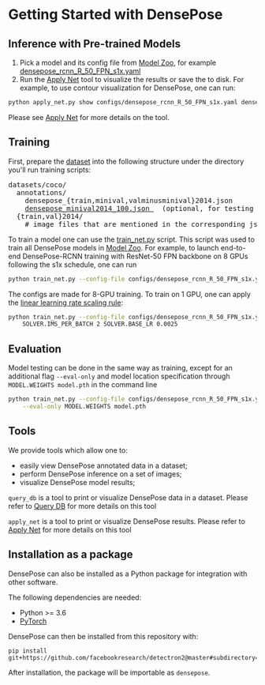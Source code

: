 # Getting Started with DensePose

## Inference with Pre-trained Models

1. Pick a model and its config file from [Model Zoo](MODEL_ZOO.md), for example [densepose_rcnn_R_50_FPN_s1x.yaml](../configs/densepose_rcnn_R_50_FPN_s1x.yaml)
2. Run the [Apply Net](TOOL_APPLY_NET.md) tool to visualize the results or save the to disk. For example, to use contour visualization for DensePose, one can run:
```bash
python apply_net.py show configs/densepose_rcnn_R_50_FPN_s1x.yaml densepose_rcnn_R_50_FPN_s1x.pkl image.jpg dp_contour,bbox --output image_densepose_contour.png
```
Please see [Apply Net](TOOL_APPLY_NET.md) for more details on the tool.

## Training

First, prepare the [dataset](http://densepose.org/#dataset) into the following structure under the directory you'll run training scripts:
<pre>
datasets/coco/
  annotations/
    densepose_{train,minival,valminusminival}2014.json
    <a href="https://dl.fbaipublicfiles.com/detectron2/densepose/densepose_minival2014_100.json">densepose_minival2014_100.json </a>  (optional, for testing only)
  {train,val}2014/
    # image files that are mentioned in the corresponding json
</pre>

To train a model one can use the [train_net.py](../train_net.py) script.
This script was used to train all DensePose models in [Model Zoo](MODEL_ZOO.md).
For example, to launch end-to-end DensePose-RCNN training with ResNet-50 FPN backbone
on 8 GPUs following the s1x schedule, one can run
```bash
python train_net.py --config-file configs/densepose_rcnn_R_50_FPN_s1x.yaml --num-gpus 8
```
The configs are made for 8-GPU training. To train on 1 GPU, one can apply the
[linear learning rate scaling rule](https://arxiv.org/abs/1706.02677):
```bash
python train_net.py --config-file configs/densepose_rcnn_R_50_FPN_s1x.yaml \
    SOLVER.IMS_PER_BATCH 2 SOLVER.BASE_LR 0.0025
```

## Evaluation

Model testing can be done in the same way as training, except for an additional flag `--eval-only` and
model location specification through `MODEL.WEIGHTS model.pth` in the command line
```bash
python train_net.py --config-file configs/densepose_rcnn_R_50_FPN_s1x.yaml \
    --eval-only MODEL.WEIGHTS model.pth
```

## Tools

We provide tools which allow one to:
 - easily view DensePose annotated data in a dataset;
 - perform DensePose inference on a set of images;
 - visualize DensePose model results;

`query_db` is a tool to print or visualize DensePose data in a dataset.
Please refer to [Query DB](TOOL_QUERY_DB.md) for more details on this tool

`apply_net` is a tool to print or visualize DensePose results.
Please refer to [Apply Net](TOOL_APPLY_NET.md) for more details on this tool


## Installation as a package

DensePose can also be installed as a Python package for integration with other software.

The following dependencies are needed:
- Python >= 3.6
- [PyTorch](https://pytorch.org/get-started/locally/#start-locally)

DensePose can then be installed from this repository with:

```
pip install git+https://github.com/facebookresearch/detectron2@master#subdirectory=projects/DensePose
```

After installation, the package will be importable as `densepose`.
